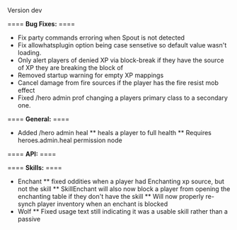 Version dev

==== **Bug Fixes:** ====

* Fix party commands erroring when Spout is not detected
* Fix allowhatsplugin option being case sensetive so default value wasn't loading.
* Only alert players of denied XP via block-break if they have the source of XP they are breaking the block of
* Removed startup warning for empty XP mappings
* Cancel damage from fire sources if the player has the fire resist mob effect
* Fixed /hero admin prof changing a players primary class to a secondary one.

==== **General:** ====

* Added /hero admin heal <playername>
** heals a player to full health
** Requires heroes.admin.heal permission node


==== **API:** ====

==== **Skills:** ====

* Enchant
** fixed oddities when a player had Enchanting xp source, but not the skill
** SkillEnchant will also now block a player from opening the enchanting table if they don't have the skill
** Will now properly re-synch player inventory when an enchant is blocked
* Wolf
** Fixed usage text still indicating it was a usable skill rather than a passive